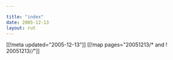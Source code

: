 ```yaml
---

title: "index"
date: 2005-12-13
layout: rut
---
```


[[!meta updated="2005-12-13"]]
[[!map pages="20051213/* and ! 20051213/*/*"]]
